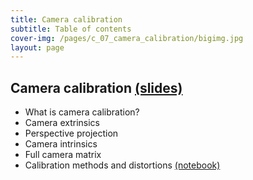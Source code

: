 ```yaml
---
title: Camera calibration
subtitle: Table of contents
cover-img: /pages/c_07_camera_calibration/bigimg.jpg
layout: page
---
```


## **Camera calibration** [(slides)](/pages/c_07_camera_calibration/class_slides/)

- What is camera calibration?
- Camera extrinsics
- Perspective projection
- Camera intrinsics
- Full camera matrix
- Calibration methods and distortions [(notebook)](/pages/c_07_camera_calibration/multi_plane_calib_nb/)

